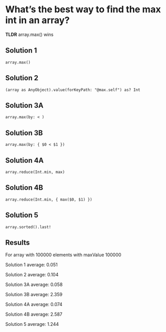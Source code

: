 # What’s the best way to find the max int in an array?
**TLDR** array.max() wins

## Solution 1
`array.max()`

## Solution 2
`(array as AnyObject).value(forKeyPath: "@max.self") as? Int`

## Solution 3A
`array.max(by: < )`

## Solution 3B
`array.max(by: { $0 < $1 })`

## Solution 4A
`array.reduce(Int.min, max)`

## Solution 4B
`array.reduce(Int.min, { max($0, $1) })`

## Solution 5
`array.sorted().last!`


## Results
For array with 100000 elements with maxValue 100000

Solution 1	average: 0.051

Solution 2	average: 0.104

Solution 3A	average: 0.058

Solution 3B	average: 2.359

Solution 4A	average: 0.074

Solution 4B	average: 2.587

Solution 5	average: 1.244
	
